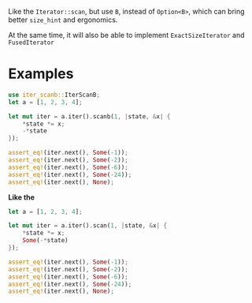 Like the `Iterator::scan`, but use `B`, instead of `Option<B>`,
which can bring better `size_hint` and ergonomics.

At the same time,
it will also be able to implement `ExactSizeIterator` and `FusedIterator`

# Examples
```rust
use iter_scanb::IterScanB;
let a = [1, 2, 3, 4];

let mut iter = a.iter().scanb(1, |state, &x| {
    *state *= x;
    -*state
});

assert_eq!(iter.next(), Some(-1));
assert_eq!(iter.next(), Some(-2));
assert_eq!(iter.next(), Some(-6));
assert_eq!(iter.next(), Some(-24));
assert_eq!(iter.next(), None);
```

**Like the**

```rust
let a = [1, 2, 3, 4];

let mut iter = a.iter().scan(1, |state, &x| {
    *state *= x;
    Some(-*state)
});

assert_eq!(iter.next(), Some(-1));
assert_eq!(iter.next(), Some(-2));
assert_eq!(iter.next(), Some(-6));
assert_eq!(iter.next(), Some(-24));
assert_eq!(iter.next(), None);
```
